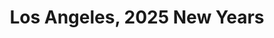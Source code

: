 ---
title: "Los Angeles, 2025 New Years"
description: "ping, ping"
pubDatetime: 2025-02-19
tags: ["la", "friends", "annette", "trips"]
borderColor: "#e8f0f2"
location: "Los Angeles, California"
coverPhotoId: "la-ny25-beach-1"
---